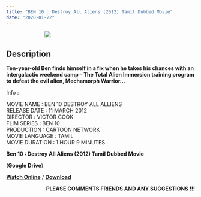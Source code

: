 ```yaml
---
title: "BEN 10 : Destroy All Aliens (2012) Tamil Dubbed Movie"
date: "2020-01-22"
---
```


                          [![](https://1.bp.blogspot.com/-CjD4rbNIqgk/Xg38W4R6S0I/AAAAAAAAAC0/uVwBHdrTI-E8JI3DAAvv1U3KDdQ_E0SqACK4BGAYYCw/s320/images{f216006c657ec1a5ed06024de5f69d9b163acc7023fc8ad1765907c25dd17e7b}2B{f216006c657ec1a5ed06024de5f69d9b163acc7023fc8ad1765907c25dd17e7b}25283{f216006c657ec1a5ed06024de5f69d9b163acc7023fc8ad1765907c25dd17e7b}2529.jpg)](http://1.bp.blogspot.com/-CjD4rbNIqgk/Xg38W4R6S0I/AAAAAAAAAC0/uVwBHdrTI-E8JI3DAAvv1U3KDdQ_E0SqACK4BGAYYCw/s1600/images{f216006c657ec1a5ed06024de5f69d9b163acc7023fc8ad1765907c25dd17e7b}2B{f216006c657ec1a5ed06024de5f69d9b163acc7023fc8ad1765907c25dd17e7b}25283{f216006c657ec1a5ed06024de5f69d9b163acc7023fc8ad1765907c25dd17e7b}2529.jpg)

## Description

**Ten-year-old Ben finds himself in a fix when he takes his chances with an intergalactic weekend camp – The Total Alien Immersion training program to defeat the evil alien, Mechamorph Warrior…**  
  
  
  
  
  
  
Info :   
  
MOVIE NAME : BEN 10 DESTROY ALL ALLIENS  
RELEASE DATE : 11 MARCH 2012  
DIRECTOR : VICTOR COOK  
FLIM SERIES : BEN 10  
PRODUCTION : CARTOON NETWORK  
MOVIE LANGUAGE : TAMIL  
MOVIE DURATION : 1 HOUR 9 MINUTES  
  
  
  
  

  

 **Ben 10 : Destroy All Aliens (2012) Tamil Dubbed Movie**

 (**Google Drive**)

  

  

  

 [**Watch Online**](https://gplinks.in/3Kq5wvNg) / **[Download](https://gplinks.in/3Kq5wvNg)**  
  
  
  
  
  
  
                           **PLEASE COMMENTS FRIENDS AND ANY SUGGESTIONS !!!**
